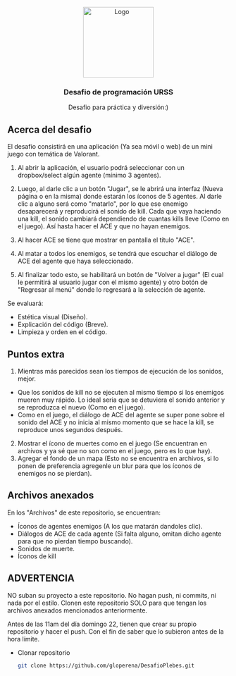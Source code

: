 <!-- PROJECT LOGO -->
<br />
<div align="center">
  <a href="https://github.com/othneildrew/Best-README-Template">
    <img src="https://i.ibb.co/b5cbJgq/logo-plebes.png" alt="Logo" width="160" height="160">
  </a>

  <h3 align="center">Desafio de programación URSS</h3>

  <p align="center">
    Desafio para práctica y diversión:)
    <br />
  </p>
</div>

<!-- ABOUT THE PROJECT -->
## Acerca del desafio

El desafio consistirá en una aplicación (Ya sea móvil o web) de un mini juego con temática de Valorant. 

1. Al abrir la aplicación, el usuario podrá seleccionar con un dropbox/select algún agente (mínimo 3 agentes).

2. Luego, al darle clic a un botón "Jugar", se le abrirá una interfaz (Nueva página o en la misma) donde estarán los íconos de 5 agentes. Al darle clic a alguno será como "matarlo", por lo que ese enemigo desaparecerá y reproducirá el sonido de kill. Cada que vaya haciendo una kill, el sonido cambiará dependiendo de cuantas kills lleve (Como en el juego). Así hasta hacer el ACE y que no hayan enemigos.

3. Al hacer ACE se tiene que mostrar en pantalla el título "ACE".

4. Al matar a todos los enemigos, se tendrá que escuchar el diálogo de ACE del agente que haya seleccionado.

5. Al finalizar todo esto, se habilitará un botón de "Volver a jugar" (El cual le permitirá al usuario jugar con el mismo agente) y otro botón de "Regresar al menú" donde lo regresará a la selección de agente.

Se evaluará:
* Estética visual (Diseño).
* Explicación del código (Breve).
* Limpieza y orden en el código.

## Puntos extra

1. Mientras más parecidos sean los tiempos de ejecución de los sonidos, mejor.
  * Que los sonidos de kill no se ejecuten al mismo tiempo si los enemigos mueren muy rápido. Lo ideal seria que se detuviera el sonido anterior y se reproduzca el nuevo (Como en el juego).
  * Como en el juego, el diálogo de ACE del agente se super pone sobre el sonido del ACE y no inicia al mismo momento que se hace la kill, se reproduce unos segundos después.
2. Mostrar el ícono de muertes como en el juego (Se encuentran en archivos y ya sé que no son como en el juego, pero es lo que hay).
3. Agregar el fondo de un mapa (Esto no se encuentra en archivos, si lo ponen de preferencia agregenle un blur para que los íconos de enemigos no se pierdan).

## Archivos anexados

En los "Archivos" de este repositorio, se encuentran:

* Íconos de agentes enemigos (A los que matarán dandoles clic).
* Diálogos de ACE de cada agente (Si falta alguno, omitan dicho agente para que no pierdan tiempo buscando).
* Sonidos de muerte.
* Íconos de kill

## ADVERTENCIA

NO suban su proyecto a este repositorio. No hagan push, ni commits, ni nada por el estilo. Clonen este repositorio SOLO para que tengan los archivos anexados mencionados anteriormente.

Antes de las 11am del día domingo 22, tienen que crear su propio repositorio y hacer el push. Con el fin de saber que lo subieron antes de la hora límite.

* Clonar repositorio
   ```sh
   git clone https://github.com/gloperena/DesafioPlebes.git
   ```
